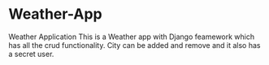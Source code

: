 # Weather-App
Weather Application
This is a Weather app with Django feamework which has all the crud functionality.
City can be added and remove and it also has a secret user.
